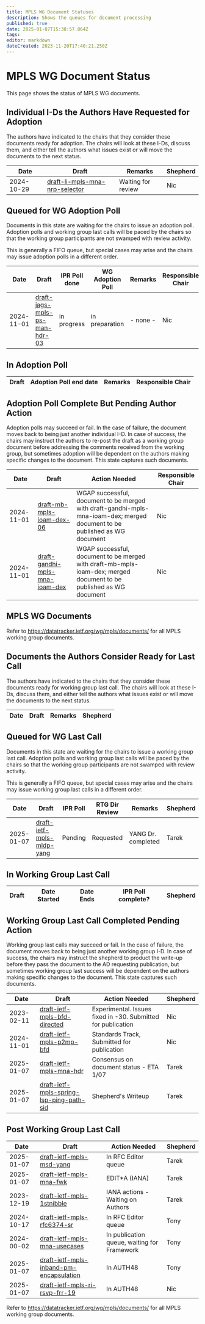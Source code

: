 ```yaml
---
title: MPLS WG Document Statuses
description: Shows the queues for document processing
published: true
date: 2025-01-07T15:38:57.864Z
tags: 
editor: markdown
dateCreated: 2023-11-20T17:40:21.250Z
---
```


# MPLS WG Document Status
This page shows the status of MPLS WG documents.

## Individual I-Ds the Authors Have Requested for Adoption

The authors have indicated to the chairs that they consider these documents ready for adoption. The chairs will look at these I-Ds, discuss them, and either tell the authors what issues exist or will move the documents to the next status.

| Date | Draft | Remarks | Shepherd  |
| --- | --- | --- | --- |
| 2024-10-29 | [draft-li-mpls-mna-nrp-selector](https://datatracker.ietf.org/doc/draft-li-mpls-mna-nrp-selector/) | Waiting for review | Nic

## Queued for WG Adoption Poll

Documents in this state are waiting for the chairs to issue an adoption poll. Adoption polls and working group last calls will be paced by the chairs so that the working group participants are not swamped with review activity.

This is generally a FIFO queue, but special cases may arise and the chairs may issue adoption polls in a different order.

| Date | Draft | IPR Poll done | WG Adoption Poll | Remarks | Responsible Chair |
| --- | --- | --- | --- | --- | --- |
| 2024-11-01 | [draft-jags-mpls-ps-man-hdr-03 ](https://datatracker.ietf.org/doc/draft-jags-mpls-ps-mna-hdr/) | in progress| in preparation |  - none -  | Nic |

## In Adoption Poll

| Draft | Adoption Poll end date | Remarks | Responsible Chair |
| --- | --- | --- | --- |

## Adoption Poll Complete But Pending Author Action

Adoption polls may succeed or fail. In the case of failure, the document moves back to being just another individual I-D. In case of success, the chairs may instruct the authors to re-post the draft as a working group document before addressing the comments received from the working group, but sometimes adoption will be dependent on the authors making specific changes to the document. This state captures such documents.

| Date | Draft | Action Needed | Responsible Chair |
| --- | --- | --- | --- |
| 2024-11-01 | [draft-mb-mpls-ioam-dex-06](https://datatracker.ietf.org/doc/draft-mb-mpls-ioam-dex/) | WGAP successful, document to be merged with draft-gandhi-mpls-mna-ioam-dex; merged document to be published as WG document | Nic |
| 2024-11-01 | [draft-gandhi-mpls-mna-ioam-dex ](https://datatracker.ietf.org/doc/draft-gandhi-mpls-mna-ioam-dex/) |  WGAP successful, document to be merged with draft-mb-mpls-ioam-dex; merged document to be published as WG document | Nic |

## MPLS WG Documents

Refer to https://datatracker.ietf.org/wg/mpls/documents/ for all MPLS working group documents.

## Documents the Authors Consider Ready for Last Call

The authors have indicated to the chairs that they consider these documents ready for working group last call. The chairs will look at these I-Ds, discuss them, and either tell the authors what issues exist or will move the documents to the next status.

| Date | Draft | Remarks | Shepherd |
| --- | --- | --- | --- |


## Queued for WG Last Call

Documents in this state are waiting for the chairs to issue a working group last call. Adoption polls and working group last calls will be paced by the chairs so that the working group participants are not swamped with review activity.

This is generally a FIFO queue, but special cases may arise and the chairs may issue working group last calls in a different order.

| Date | Draft | IPR Poll | RTG Dir Review | Remarks | Shepherd |
| --- | --- | --- | --- | --- | --- |
| 2025-01-07 | [draft-ietf-mpls-mldp-yang](https://datatracker.ietf.org/doc/draft-ietf-mpls-mldp-yang/) | Pending | Requested |  YANG Dr. completed | Tarek

## In Working Group Last Call

| Draft | Date Started | Date Ends | IPR Poll complete? | Shepherd |
|---|---|---|---|---|

## Working Group Last Call Completed Pending Action

Working group last calls may succeed or fail. In the case of failure, the document moves back to being just another working group I-D. In case of success, the chairs may instruct the shepherd to product the write-up before they pass the document to the AD requesting publication, but sometimes working group last success will be dependent on the authors making specific changes to the document. This state captures such documents.

| Date | Draft | Action Needed | Shepherd |
|---|---|---|---|
| 2023-02-11 | [draft-ietf-mpls-bfd-directed](https://datatracker.ietf.org/doc/draft-ietf-mpls-bfd-directed/) | Experimental. Issues fixed in -30. Submitted for publication | Nic |
| 2024-11-01 |  [draft-ietf-mpls-p2mp-bfd](https://datatracker.ietf.org/doc/draft-ietf-mpls-p2mp-bfd/) | Standards Track, Submitted for publication | Nic |
| 2025-01-07 | [draft-ietf-mpls-mna-hdr](https://datatracker.ietf.org/doc/draft-ietf-mpls-mna-hdr/) | Consensus on document status - ETA 1/07 | Tarek
| 2025-01-07 | [draft-ietf-mpls-spring-lsp-ping-path-sid](https://datatracker.ietf.org/doc/draft-ietf-mpls-spring-lsp-ping-path-sid/) | Shepherd's Writeup | Tarek

## Post Working Group Last Call

| Date | Draft | Action Needed | Shepherd |
|---|---|---|---|
| 2025-01-07  | [draft-ietf-mpls-msd-yang](https://datatracker.ietf.org/doc/draft-ietf-mpls-msd-yang/) | In RFC Editor queue | Tarek |
| 2025-01-07 | [draft-ietf-mpls-mna-fwk](https://datatracker.ietf.org/doc/draft-ietf-mpls-mna-fwk/) | EDIT\*A (IANA) | Tarek |
| 2023-12-19 | [draft-ietf-mpls-1stnibble](https://datatracker.ietf.org/doc/draft-ietf-mpls-1stnibble/) | IANA actions - Waiting on Authors | Tarek |
| 2024-10-17 | [draft-ietf-mpls-rfc6374-sr](https://datatracker.ietf.org/doc/draft-ietf-mpls-rfc6374-sr/) | In RFC Editor queue | Tony |
| 2024-00-02 | [draft-ietf-mpls-mna-usecases](https://datatracker.ietf.org/doc/draft-ietf-mpls-mna-usecases/) | In publication queue, waiting for Framework | Tony |
| 2025-01-07 | [draft-ietf-mpls-inband-pm-encapsulation]( https://datatracker.ietf.org/doc/draft-ietf-mpls-inband-pm-encapsulation/) |  In AUTH48 | Tony |
| 2025-01-07 | [draft-ietf-mpls-ri-rsvp-frr-19](https://datatracker.ietf.org/doc/draft-ietf-mpls-ri-rsvp-frr/) | In AUTH48 | Nic |

Refer to https://datatracker.ietf.org/wg/mpls/documents/ for all MPLS working group documents.
